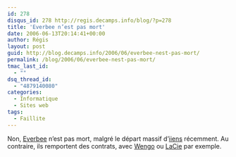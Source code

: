 ```yaml
---
id: 278
disqus_id: 278 http://regis.decamps.info/blog/?p=278
title: 'Everbee n’est pas mort'
date: 2006-06-13T20:14:41+00:00
author: Régis
layout: post
guid: http://blog.decamps.info/2006/06/everbee-nest-pas-mort/
permalink: /blog/2006/06/everbee-nest-pas-mort/
tmac_last_id:
  - ""
dsq_thread_id:
  - "4879140080"
categories:
  - Informatique
  - Sites web
tags:
  - Faillite
---
```

Non, [Everbee](http://www.everbee.fr/) n’est pas mort, malgré le départ massif d’[iiens](http://www.iiens.net/) récemment. Au contraire, ils remportent des contrats, avec [Wengo](http://openwengo.org/index.php/openwengo/public/homePage/news?payload[newsId]=1) ou [LaCie](http://www.everbee.fr/html/home.php?rub=5&niv=2&art=37) par exemple.
